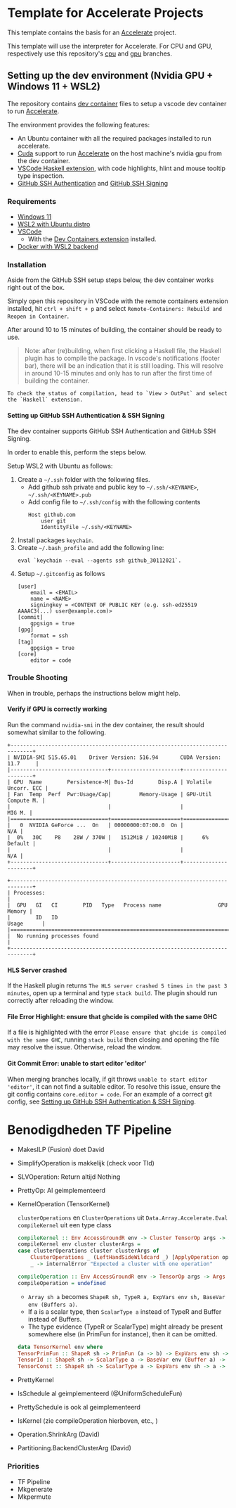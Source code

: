 # Template for Accelerate Projects
This template contains the basis for an [Accelerate](https://github.com/AccelerateHS/accelerate) project.

This template will use the interpreter for Accelerate. For CPU and GPU, respectively use this repository's [cpu](https://github.com/larsvansoest/template-accelerate/tree/cpu) and [gpu](https://github.com/larsvansoest/template-accelerate/tree/gpu) branches.

## Setting up the dev environment (Nvidia GPU + Windows 11 + WSL2)

The repository contains [dev container](https://code.visualstudio.com/docs/remote/containers) files to setup a vscode dev container to run [Accelerate](https://github.com/AccelerateHS/accelerate). 

The environment provides the following features:
- An Ubuntu container with all the required packages installed to run accelerate.
- [Cuda](https://docs.nvidia.com/cuda/wsl-user-guide/index.html) support to run [Accelerate](https://github.com/AccelerateHS/accelerate) on the host machine's nvidia gpu from the dev container.
- [VSCode Haskell extension](https://marketplace.visualstudio.com/items?itemName=haskell.haskell), with code highlights, hlint and mouse tooltip type inspection.
- [GitHub SSH Authentication](https://docs.github.com/en/authentication/connecting-to-github-with-ssh) and [GitHub SSH Signing](https://docs.github.com/en/authentication/managing-commit-signature-verification/signing-commits)

### Requirements
- [Windows 11](https://www.microsoft.com/en-us/windows/windows-11?r=1)
- [WSL2 with Ubuntu distro](https://docs.microsoft.com/en-us/windows/wsl/install)
- [VSCode](https://code.visualstudio.com/)
    - With the [Dev Containers extension](https://marketplace.visualstudio.com/items?itemName=ms-vscode-remote.remote-containers) installed.
- [Docker with WSL2 backend](https://www.docker.com/get-started/)

### Installation

Aside from the GitHub SSH setup steps below, the dev container works right out of the box.

Simply open this repository in VSCode with the remote containers extension installed, hit `ctrl + shift + p` and select `Remote-Containers: Rebuild and Reopen in Container`.

After around 10 to 15 minutes of building, the container should be ready to use.

> Note: after (re)building, when first clicking a Haskell file, the Haskell plugin has to compile the package. 
    In vscode's notifications (footer bar), there will be an indication that it is still loading. This will resolve in around 10-15 minutes and only has to run after the first time of building the container.

    To check the status of compilation, head to `View > OutPut` and select the `Haskell` extension.

#### Setting up GitHub SSH Authentication & SSH Signing
The dev container supports GitHub SSH Authentication and GitHub SSH Signing.

In order to enable this, perform the steps below.

Setup WSL2 with Ubuntu as follows:
1. Create a `~/.ssh` folder with the following files.
    - Add github ssh private and public key to `~/.ssh/<KEYNAME>`, `~/.ssh/<KEYNAME>.pub`
    - Add config file to `~/.ssh/config` with the following contents
        ```
        Host github.com
            user git
            IdentityFile ~/.ssh/<KEYNAME>
        ```
2. Install packages `keychain`.
3. Create `~/.bash_profile` and add the following line: 
    ```
    eval `keychain --eval --agents ssh github_30112021`. 
    ```
4. Setup `~/.gitconfig` as follows
    ```
    [user]
        email = <EMAIL>
        name = <NAME>
        signingkey = <CONTENT OF PUBLIC KEY (e.g. ssh-ed25519 AAAAC3(...) user@example.com)>
    [commit]
        gpgsign = true
    [gpg]
        format = ssh
    [tag]
        gpgsign = true
    [core]
	    editor = code
    ```

### Trouble Shooting
When in trouble, perhaps the instructions below might help.

#### Verify if GPU is correctly working
Run the command `nvidia-smi` in the dev container, the result should somewhat similar to the following.
```
+-----------------------------------------------------------------------------+
| NVIDIA-SMI 515.65.01    Driver Version: 516.94       CUDA Version: 11.7     |
|-------------------------------+----------------------+----------------------+
| GPU  Name        Persistence-M| Bus-Id        Disp.A | Volatile Uncorr. ECC |
| Fan  Temp  Perf  Pwr:Usage/Cap|         Memory-Usage | GPU-Util  Compute M. |
|                               |                      |               MIG M. |
|===============================+======================+======================|
|   0  NVIDIA GeForce ...  On   | 00000000:07:00.0  On |                  N/A |
|  0%   30C    P8    28W / 370W |   1512MiB / 10240MiB |      6%      Default |
|                               |                      |                  N/A |
+-------------------------------+----------------------+----------------------+
                                                                               
+-----------------------------------------------------------------------------+
| Processes:                                                                  |
|  GPU   GI   CI        PID   Type   Process name                  GPU Memory |
|        ID   ID                                                   Usage      |
|=============================================================================|
|  No running processes found                                                 |
+-----------------------------------------------------------------------------+
```

#### HLS Server crashed
If the Haskell plugin returns `The HLS server crashed 5 times in the past 3 minutes`, open up a terminal and type `stack build`. The plugin should run correctly after reloading the window.

#### File Error Highlight: ensure that ghcide is compiled with the same GHC
If a file is highlighted with the error `Please ensure that ghcide is compiled with the same GHC`, running `stack build` then closing and opening the file may resolve the issue. Otherwise, reload the window.

#### Git Commit Error: unable to start editor 'editor'
When merging branches locally, if git throws `unable to start editor 'editor'`, it can not find a suitable editor. To resolve this issue, ensure the git config contains `core.editor = code`. For an example of a correct git config, see [Setting up GitHub SSH Authentication & SSH Signing](#setting-up-github-ssh-authentication--ssh-signing).

# Benodigdheden TF Pipeline
- MakesILP (Fusion) doet David
- SimplifyOperation is makkelijk (check voor TId)
- SLVOperation: Return altijd Nothing
- PrettyOp: Al geimplementeerd
- KernelOperation (TensorKernel)
    
    `clusterOperations` en `ClusterOperations` uit `Data.Array.Accelerate.Eval`
    `compileKernel` uit een type class

    ```hs
    compileKernel :: Env AccessGroundR env -> Cluster TensorOp args -> Args env args -> TensorKernel env
    compileKernel env cluster clusterArgs =
    case clusterOperations cluster clusterArgs of
        ClusterOperations _ (LeftHandSideWildcard _) [ApplyOperation operation args] -> compileOperation env operation args
        _ -> internalError "Expected a cluster with one operation"

    compileOperation :: Env AccessGroundR env -> TensorOp args -> Args env args -> TensorKernel env
    compileOperation = undefined
    ```
    - `Array sh a` becomes `ShapeR sh, TypeR a, ExpVars env sh, BaseVar env (Buffers a)`.
    - If a is a scalar type, then `ScalarType a` instead of TypeR and Buffer instead of Buffers.
    - The type evidence (TypeR or ScalarType) might already be present somewhere else (in PrimFun for instance), then it can be omitted.
    ```hs
    data TensorKernel env where
    TensorPrimFun :: ShapeR sh -> PrimFun (a -> b) -> ExpVars env sh -> BaseVars env (Buffers a) -> BaseVars env (Buffers b) -> TensorKernel env
    TensorId :: ShapeR sh -> ScalarType a -> BaseVar env (Buffer a) -> BaseVar env (Buffer b) -> TensorKernel env
    TensorConst :: ShapeR sh -> ScalarType a -> ExpVars env sh -> a -> BaseVar env (Buffer a) -> TensorKernel env
    ```
- PrettyKernel
- IsSchedule al geimplementeerd (@UniformScheduleFun)
- PrettySchedule is ook al geimplementeerd
- IsKernel (zie compileOperation hierboven, etc., )
- Operation.ShrinkArg (David)
- Partitioning.BackendClusterArg (David)

### Priorities
- TF Pipeline
- Mkgenerate
- Mkpermute

